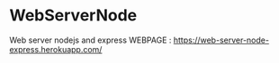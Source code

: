 # WebServerNode
Web server nodejs and express
WEBPAGE : https://web-server-node-express.herokuapp.com/
